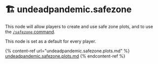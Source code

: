 # 🏗 undeadpandemic.safezone

This node will allow players to create and use safe zone plots, and to use the [`/safezone` command](../../../commands/safezone/).

This node is set as a default for every player.

{% content-ref url="undeadpandemic.safezone.plots.md" %}
[undeadpandemic.safezone.plots.md](undeadpandemic.safezone.plots.md)
{% endcontent-ref %}
